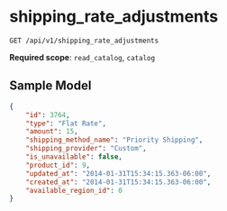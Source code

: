shipping_rate_adjustments
=========================

```shell
GET /api/v1/shipping_rate_adjustments
```

**Required scope**: `read_catalog`, `catalog`

Sample Model
------------

```json
{
	"id": 3764,
	"type": "Flat Rate",
	"amount": 15,
	"shipping_method_name": "Priority Shipping",
	"shipping_provider": "Custom",
	"is_unavailable": false,
	"product_id": 9,
	"updated_at": "2014-01-31T15:34:15.363-06:00",
	"created_at": "2014-01-31T15:34:15.363-06:00",
	"available_region_id": 0
}
```